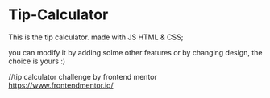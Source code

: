 # Tip-Calculator
This is the tip calculator. made with JS HTML & CSS;

you can modify it by adding solme other features or by changing design, the choice is yours :)

//tip calculator challenge by frontend mentor https://www.frontendmentor.io/
